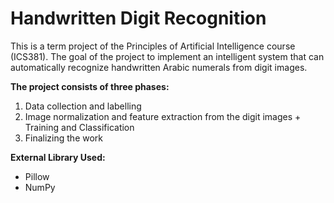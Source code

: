 <h1>Handwritten Digit Recognition</h1>


<p>This is a term project of the Principles of Artificial Intelligence course (ICS381). The goal of the project to implement an intelligent system that can automatically recognize
handwritten Arabic numerals from digit images.</p>

<b>The project consists of three phases:</b>
<ol>
    <li>Data collection and labelling</li>
    <li>Image normalization and feature extraction from the digit images + Training and
Classification</li>
    <li>Finalizing the work</li>
</ol>

<b>External Library Used:</b>
<ul>
    <li>Pillow</li>
    <li>NumPy</li>
</ul>
